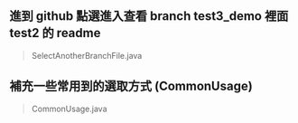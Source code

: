 
## 進到 github 點選進入查看 branch test3_demo 裡面 test2 的 readme
> SelectAnotherBranchFile.java

## 補充一些常用到的選取方式 (CommonUsage)
> CommonUsage.java